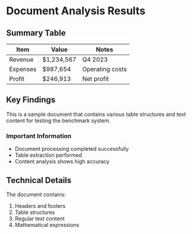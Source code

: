 # Document Analysis Results

## Summary Table

| Item | Value | Notes |
|------|--------|-------|
| Revenue | $1,234,567 | Q4 2023 |
| Expenses | $987,654 | Operating costs |
| Profit | $246,913 | Net profit |

## Key Findings

This is a sample document that contains various table structures and text content for testing the benchmark system.

### Important Information

- Document processing completed successfully
- Table extraction performed
- Content analysis shows high accuracy

## Technical Details

The document contains:
1. Headers and footers
2. Table structures
3. Regular text content
4. Mathematical expressions
